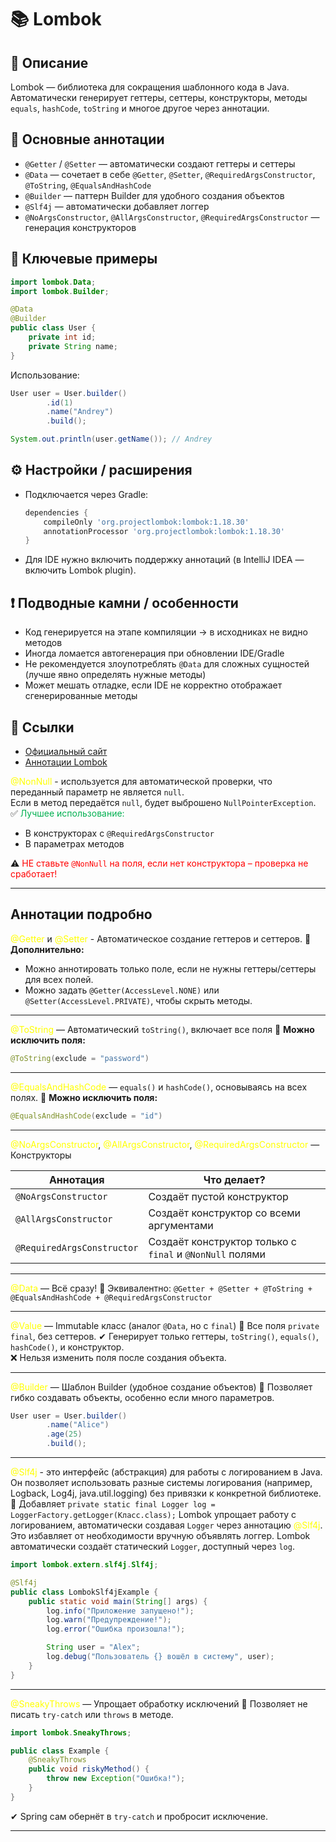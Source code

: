 
# 📚 Lombok

## 📝 Описание
Lombok — библиотека для сокращения шаблонного кода в Java.  
Автоматически генерирует геттеры, сеттеры, конструкторы, методы `equals`, `hashCode`, `toString` и многое другое через аннотации.

## 🚀 Основные аннотации
- `@Getter` / `@Setter` — автоматически создают геттеры и сеттеры
- `@Data` — сочетает в себе `@Getter`, `@Setter`, `@RequiredArgsConstructor`, `@ToString`, `@EqualsAndHashCode`
- `@Builder` — паттерн Builder для удобного создания объектов
- `@Slf4j` — автоматически добавляет логгер
- `@NoArgsConstructor`, `@AllArgsConstructor`, `@RequiredArgsConstructor` — генерация конструкторов

## 🔑 Ключевые примеры
```java
import lombok.Data;
import lombok.Builder;

@Data
@Builder
public class User {
    private int id;
    private String name;
}
```

Использование:
```java
User user = User.builder()
        .id(1)
        .name("Andrey")
        .build();

System.out.println(user.getName()); // Andrey
```

## ⚙️ Настройки / расширения
- Подключается через Gradle:
  ```gradle
  dependencies {
      compileOnly 'org.projectlombok:lombok:1.18.30'
      annotationProcessor 'org.projectlombok:lombok:1.18.30'
  }
  ```
- Для IDE нужно включить поддержку аннотаций (в IntelliJ IDEA — включить Lombok plugin).

## ❗ Подводные камни / особенности
- Код генерируется на этапе компиляции → в исходниках не видно методов
- Иногда ломается автогенерация при обновлении IDE/Gradle
- Не рекомендуется злоупотреблять `@Data` для сложных сущностей (лучше явно определять нужные методы)
- Может мешать отладке, если IDE не корректно отображает сгенерированные методы

## 🔗 Ссылки
- [Официальный сайт](https://projectlombok.org/)
- [Аннотации Lombok](https://projectlombok.org/features/all)

<font color="#ffff00">@NonNull</font> - используется для автоматической проверки, что переданный параметр не является `null`.  
Если в метод передаётся `null`, будет выброшено `NullPointerException`.
✅ <font color="#00b050">Лучшее использование:</font>
- В конструкторах с `@RequiredArgsConstructor`
- В параметрах методов

⚠ <font color="#ff0000">НЕ ставьте `@NonNull` на поля, если нет конструктора – проверка не сработает!</font>

---

## Аннотации подробно
<font color="#ffff00">@Getter</font> и <font color="#ffff00">@Setter</font> - Автоматическое создание геттеров и сеттеров.
📌 **Дополнительно:**
- Можно аннотировать только поле, если не нужны геттеры/сеттеры для всех полей.
- Можно задать `@Getter(AccessLevel.NONE)` или `@Setter(AccessLevel.PRIVATE)`, чтобы скрыть методы.

---

<font color="#ffff00">@ToString</font> — Автоматический `toString()`, включает все поля
📌 **Можно исключить поля:**
```java
@ToString(exclude = "password")
```

---

<font color="#ffff00">@EqualsAndHashCode</font> — `equals()` и `hashCode()`, основываясь на всех полях.
📌 **Можно исключить поля:**
```java
@EqualsAndHashCode(exclude = "id")
```

---

<font color="#ffff00">@NoArgsConstructor</font>, <font color="#ffff00">@AllArgsConstructor</font>, <font color="#ffff00">@RequiredArgsConstructor</font> — Конструкторы

| Аннотация                  | Что делает?                                              |
| -------------------------- | -------------------------------------------------------- |
| `@NoArgsConstructor`       | Создаёт пустой конструктор                               |
| `@AllArgsConstructor`      | Создаёт конструктор со всеми аргументами                 |
| `@RequiredArgsConstructor` | Создаёт конструктор только с `final` и `@NonNull` полями |

---

<font color="#ffff00">@Data</font> — Всё сразу!
📌 Эквивалентно: `@Getter + @Setter + @ToString + @EqualsAndHashCode + @RequiredArgsConstructor`

---

<font color="#ffff00">@Value</font> — Immutable класс (аналог `@Data`, но с `final`)
📌 Все поля `private final`, без сеттеров.
✔ Генерирует только геттеры, `toString()`, `equals()`, `hashCode()`, и конструктор.  
❌ Нельзя изменить поля после создания объекта.

---

<font color="#ffff00">@Builder</font> — Шаблон Builder (удобное создание объектов)
📌 Позволяет гибко создавать объекты, особенно если много параметров.
```java
User user = User.builder()
        .name("Alice")
        .age(25)
        .build();
```

---

<font color="#ffff00">@Slf4j</font> - это интерфейс (абстракция) для работы с логированием в Java. Он позволяет использовать разные системы логирования (например, Logback, Log4j, java.util.logging) без привязки к конкретной библиотеке.
📌 Добавляет `private static final Logger log = LoggerFactory.getLogger(Класс.class);`
Lombok упрощает работу с логированием, автоматически создавая `Logger` через аннотацию <font color="#ffff00">@Slf4j</font>. Это избавляет от необходимости вручную объявлять логгер.
Lombok автоматически создаёт статический `Logger`, доступный через `log`.
```java
import lombok.extern.slf4j.Slf4j;

@Slf4j
public class LombokSlf4jExample {
    public static void main(String[] args) {
        log.info("Приложение запущено!");
        log.warn("Предупреждение!");
        log.error("Ошибка произошла!");

        String user = "Alex";
        log.debug("Пользователь {} вошёл в систему", user);
    }
}
```

---

<font color="#ffff00">@SneakyThrows</font> — Упрощает обработку исключений
📌 Позволяет не писать `try-catch` или `throws` в методе.
```java
import lombok.SneakyThrows;

public class Example {
    @SneakyThrows
    public void riskyMethod() {
        throw new Exception("Ошибка!");
    }
}
```
✔ Spring сам обернёт в `try-catch` и пробросит исключение.

---
